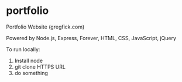 # portfolio
Portfolio Website (gregfick.com)

Powered by
Node.js, Express, Forever, HTML, CSS, JavaScript, jQuery

To run locally:
1. Install node
2. git clone HTTPS URL
3. do something